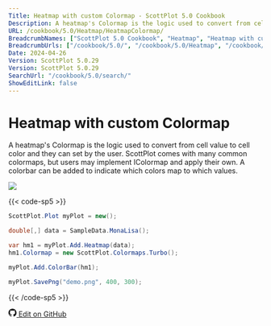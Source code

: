 ```yaml
---
Title: Heatmap with custom Colormap - ScottPlot 5.0 Cookbook
Description: A heatmap's Colormap is the logic used to convert from cell value to cell color and they can set by the user. ScottPlot comes with many common colormaps, but users may implement IColormap and apply their own. A colorbar can be added to indicate which colors map to which values.
URL: /cookbook/5.0/Heatmap/HeatmapColormap/
BreadcrumbNames: ["ScottPlot 5.0 Cookbook", "Heatmap", "Heatmap with custom Colormap"]
BreadcrumbUrls: ["/cookbook/5.0/", "/cookbook/5.0/Heatmap", "/cookbook/5.0/Heatmap/HeatmapColormap"]
Date: 2024-04-26
Version: ScottPlot 5.0.29
Version: ScottPlot 5.0.29
SearchUrl: "/cookbook/5.0/search/"
ShowEditLink: false
---
```


# Heatmap with custom Colormap


A heatmap's Colormap is the logic used to convert from cell value to cell color and they can set by the user. ScottPlot comes with many common colormaps, but users may implement IColormap and apply their own. A colorbar can be added to indicate which colors map to which values.

[![](/cookbook/5.0/images/HeatmapColormap.png?240426090552)](/cookbook/5.0/images/HeatmapColormap.png?240426090552)

{{< code-sp5 >}}

```cs
ScottPlot.Plot myPlot = new();

double[,] data = SampleData.MonaLisa();

var hm1 = myPlot.Add.Heatmap(data);
hm1.Colormap = new ScottPlot.Colormaps.Turbo();

myPlot.Add.ColorBar(hm1);

myPlot.SavePng("demo.png", 400, 300);

```

{{< /code-sp5 >}}

<a href='https://github.com/ScottPlot/ScottPlot/blob/main/src/ScottPlot5/ScottPlot5%20Cookbook/Recipes/PlotTypes/Heatmap.cs'><svg xmlns="http://www.w3.org/2000/svg" width="16" height="16" fill="currentColor" class="mb-1 bi bi-github" viewBox="0 0 16 16">
  <path d="M8 0C3.58 0 0 3.58 0 8c0 3.54 2.29 6.53 5.47 7.59.4.07.55-.17.55-.38 0-.19-.01-.82-.01-1.49-2.01.37-2.53-.49-2.69-.94-.09-.23-.48-.94-.82-1.13-.28-.15-.68-.52-.01-.53.63-.01 1.08.58 1.23.82.72 1.21 1.87.87 2.33.66.07-.52.28-.87.51-1.07-1.78-.2-3.64-.89-3.64-3.95 0-.87.31-1.59.82-2.15-.08-.2-.36-1.02.08-2.12 0 0 .67-.21 2.2.82.64-.18 1.32-.27 2-.27s1.36.09 2 .27c1.53-1.04 2.2-.82 2.2-.82.44 1.1.16 1.92.08 2.12.51.56.82 1.27.82 2.15 0 3.07-1.87 3.75-3.65 3.95.29.25.54.73.54 1.48 0 1.07-.01 1.93-.01 2.2 0 .21.15.46.55.38A8.01 8.01 0 0 0 16 8c0-4.42-3.58-8-8-8"/>
</svg> Edit on GitHub</a>

